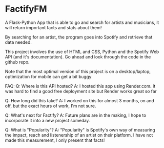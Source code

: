 # FactifyFM
A Flask-Python App that is able to go and search for artists and musicians, it will return important facts and stats about them!

By searching for an artist, the program goes into Spotify and retrieve that data needed. 

This project involves the use of HTML and CSS, Python and the Spotify Web API (and it's documentation).
Go ahead and look through the code in the github repo.

Note that the most optimal version of this project is on a desktop/laptop, optimization for mobile can get a bit buggy


FAQ:
Q:  Where is this API hosted? 
A:  I hosted this app using Render.com. It was hard to find a good free deployment site but Render works great so far

Q:  How long did this take?
A:  I worked on this for almost 3 months, on and off, but the exact hours of work, I'm not sure.

Q:  What's next for Factify?
A:  Future plans are in the making, I hope to incorporate it into a new project someday.

Q:  What is "Popularity"?
A:  "Popularity" is Spotify's own way of measuring the impact, reach and listenership of an artist on their platform.
    I have not made this measurement, I only present that facts!

